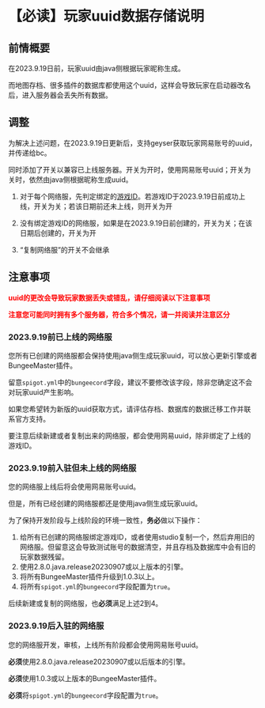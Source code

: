 # 【必读】玩家uuid数据存储说明

## 前情概要

在2023.9.19日前，玩家uuid由java侧根据玩家昵称生成。

而地图存档、很多插件的数据库都使用这个uuid，这样会导致玩家在启动器改名后，进入服务器会丢失所有数据。

## 调整

为解决上述问题，在2023.9.19日更新后，支持geyser获取玩家网易账号的uuid，并传递给bc。

同时添加了开关以兼容已上线服务器。开关为开时，使用网易账号uuid；开关为关时，依然由java侧根据昵称生成uuid。

1. 对于每个网络服，先判定绑定的[游戏ID](../课程9：服务器上线/第1节：平台发布.md#获取游戏id)。若游戏ID于2023.9.19日前成功上线，开关为关；若该日期前还未上线，则开关为开

2. 没有绑定游戏ID的网络服，如果是在2023.9.19日前创建的，开关为关；在该日期后创建的，开关为开
3. “复制网络服”的开关不会继承

## 注意事项

<font color="red">**uuid的更改会导致玩家数据丢失或错乱，请仔细阅读以下注意事项**</font>

<font color="red">**注意您可能同时拥有多个服务器，符合多个情况，请一并阅读并注意区分**</font>

### 2023.9.19前已上线的网络服

您所有已创建的网络服都会保持使用java侧生成玩家uuid，可以放心更新引擎或者BungeeMaster插件。

留意`spigot.yml`中的`bungeecord`字段，建议不要修改该字段，除非您确定这不会对玩家uuid产生影响。

如果您希望转为新版的uuid获取方式，请评估存档、数据库的数据迁移工作并联系官方支持。

要注意后续新建或者复制出来的网络服，都会使用网易uuid，除非绑定了上线的游戏ID。

### 2023.9.19前入驻但未上线的网络服

您的网络服上线后将会使用网易账号uuid。

但是，所有已经创建的网络服都还是使用java侧生成玩家uuid。

为了保持开发阶段与上线阶段的环境一致性，**务必**做以下操作：

1. 给所有已创建的网络服绑定游戏ID，或者使用studio复制一个，然后弃用旧的网络服。但留意这会导致测试账号的数据清空，并且存档及数据库中会有旧的玩家数据残留。
2. 使用2.8.0.java.release20230907或以上版本的引擎。
3. 将所有BungeeMaster插件升级到1.0.3以上。
4. 将所有`spigot.yml`的`bungeecord`字段配置为`true`。

后续新建或复制的网络服，也**必须**满足上述2到4。

### 2023.9.19后入驻的网络服

您的网络服开发，审核，上线所有阶段都会使用网易账号uuid。

**必须**使用2.8.0.java.release20230907或以后版本的引擎。

**必须**使用1.0.3或以上版本的BungeeMaster插件。

**必须**将`spigot.yml`的`bungeecord`字段配置为`true`。





